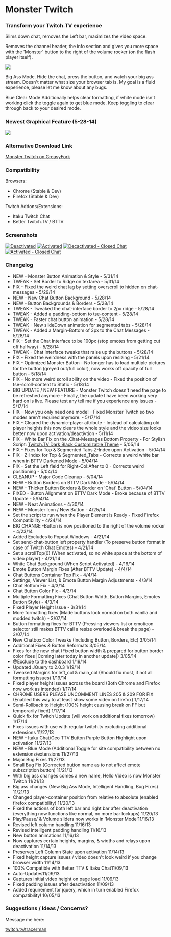# Monster Twitch

### Transform your Twitch.TV experience

Slims down chat, removes the Left bar, maximizes the video space.

Removes the channel header, the info section and gives you more space with the 'Monster' button to the right of the volume rocker (on the flash player itself).

![][1]

Big Ass Mode. Hide the chat, press the button, and watch your big ass stream. Doesn't matter what size your browser tab is. My goal is a fluid experience, please let me know about any bugs.

Blue Clear Mode Additionally helps clear formatting, if white mode isn't working click the toggle again to get blue mode. Keep toggling to clear through back to your desired mode.

### Newest Graphical Feature (5-28-14)

![][2]

### Alternative Download Link

[Monster Twitch on GreasyFork][3]

### Compatibility

Browsers:

* Chrome (Stable & Dev)
* Firefox (Stable & Dev)

Twitch Addons/Extensions:

* Itaku Twitch Chat
* Better Twitch.TV / BTTV

### Screenshots

[![Deactivated][4]](https://i.imgur.com/9WA1qTC.png)   [![Activated][5]](https://i.imgur.com/o7DLMpY.png)   [![Decactivated - Closed Chat][6]](https://i.imgur.com/p6rIaxc.png)   [![Activated - Closed Chat][7]](http://i.imgur.com/nR5wi40.png)

### Changelog
* NEW \- Monster Button Animation & Style - 5/31/14
* TWEAK \- Set Border to Ridge on textarea - 5/31/14
* FIX \- Fixed the weird chat lag by setting overscroll to hidden on chat-messages - 5/29/14
* NEW \- New Chat Button Background - 5/28/14
* NEW \- Button Backgrounds & Borders - 5/28/14
* TWEAK \- Tweaked the chat-interface border to 2px ridge - 5/28/14
* TWEAK \- Added a padding-bottom to tse-content - 5/28/14
* TWEAK \- Faster chat button animation - 5/28/14
* TWEAK \- New slideDown animation for segmented tabs - 5/28/14
* TWEAK \- Added a Margin-Bottom of 3px to the Chat Messages - 5/28/14
* FIX \- Set the Chat Interface to be 100px (stop emotes from getting cut off halfway) - 5/28/14
* TWEAK \- Chat Interface tweaks that raise up the buttons - 5/28/14
* FIX \- Fixed the weirdness with the panels upon resizing - 5/21/14
* FIX \- Optimized Monster Button - No longer has to load multiple pictures for the button (greyed out/full color), now works off opacity of full button \- 5/18/14
* FIX \- No more weird scroll ability on the video - Fixed the position of tse-scroll-content to Static \- 5/18/14
* BIG UPDATE / NEW FEATURE \- Monster Twitch doesn't need the page to be refreshed anymore - Finally, the update I have been working very hard on is live. Please test any tell me if you experience any issues \- 5/17/14
* FIX \- Now you only need one mode! - Fixed Monster Twitch so two modes aren't required anymore. \- 5/17/14
* FIX \- Cleared the dynamic-player attribute - Instead of calculating old player heights this now clears the whole style and the video size looks better now upon activation/deactivtion \- 5/11/14
* FIX \- White Bar Fix on the .Chat-Messages Bottom Property - For Stylish Script: [Twitch.TV Dark Black Customizable Theme][8] \- 5/05/14
* FIX \- Fixes for Top & Segmented Tabs Z-Index upon Activation - 5/04/14
* FIX \- Z-Index for Top & Segmented_Tabs - Corrects a weird white bar when in BTTV Darkened Mode \- 5/04/14
* FIX \- Set the Left field for Right-Col:After to 0 - Corrects weird positioning \- 5/04/14
* CLEANUP \- Major Code Cleanup - 5/04/14
* NEW \- Button Borders on BTTV Dark Mode - 5/04/14
* NEW \- Thicker Button Borders & Border on 'Chat' Button - 5/04/14
* FIXED \- Button Alignment on BTTV Dark Mode - Broke because of BTTV Update - 5/04/14
* NEW \- Neat Animations - 4/30/14
* NEW \- Monster Icon / New Button - 4/25/14
* Set the script to run when the Player Element is Ready - Fixed Firefox Compatibility \- 4/24/14
* BIG CHANGE -Button is now positioned to the right of the volume rocker \- 4/23/14
* Added Excludes to Popout Windows - 4/21/14
* Set send-chat-button left property handler (To preserve button format in case of Twitch Chat Emotes) - 4/21/14
* Set a scrollTop(0) (When activated, so no white space at the bottom of video player) - 4/21/14
* White Chat Background (When Script Activated) - 4/16/14
* Emote Button Margin Fixes (After BTTV Update) - 4/4/14
* Chat Buttons Container Top Fix - 4/4/14
* Settings, Viewer List, & Emote Button Margin Adjustments - 4/3/14
* Chat Bottom Fix - 4/3/14
* Chat Button Color Fix - 4/3/14
* Multiple Formatting Fixes (Chat Button Width, Button Margins, Emotes Button Style) - 4/3/14
* Fixed Player Height Issue - 3/31/14
* More formatting fixes (Made buttons look normal on both vanilla and modded twitch) - 3/07/14
* Button formatting fixes for BTTV (Pressing viewers list or emoticon selector still makes BTTV call a resize overload & break the page) - 3/07/14
* New Chatbox Color Tweaks (Including Button, Borders, Etc) 3/05/14
* Additional Fixes & Button Reformats 3/05/14
* Fixes for the new chat (Fixed button width & prepared for button border color fixes |Coming later today in another update|) 3/05/14
* @Exclude to the dashboard 1/19/14
* Updated JQuery to 2.0.3 1/19/14
* Tweaked Margins for left_col & main_col (Should fix most, if not all formatting issues) 1/19/14
* Fixed player height issues across the board (Both Chrome and Firefox now work as intended) 1/17/14
* CHROME USERS PLEASE UNCOMMENT LINES 205 & 209 FOR FIX (Enabled this way to at least show some video on firefox) 1/17/14
* Semi-Rollback to Height (100% height causing break on FF but temporarily fixed) 1/17/14
* Quick fix for Twitch Update (will work on additional fixes tomorrow) 1/17/14
* Fixes issues with use with regular twitch.tv excluding additional extensions 11/27/13
* NEW - Itaku Chat/Geo TTV Button Purple Button Highlight upon activation 11/27/13
* NEW - Blue Mode (Additional Toggle for site compatibility between no extensions/extensions 11/27/13
* Major Bug Fixes 11/27/13
* Small Bug Fix (Corrected button name as to not affect emote subscription button) 11/21/13
* With big ass changes comes a new name, Hello Video is now Monster Twitch 11/21/13
* Big ass changes (New Big Ass Mode, Intelligent Handling, Bug Fixes) 11/21/13
* Changed player-container position from relative to absolute (enabled firefox compatibility) 11/20/13
* Fixed the actions of both left bar and right bar after deactivation (everything now functions like normal, no more bar lockups) 11/20/13
* Play/Pause/ & Volume sliders now works in 'Monster Mode'11/16/13
* Revised left column handling 11/16/13
* Revised intelligent padding handling 11/16/13
* New button animations 11/16/13
* Now captures certain heights, margins, & widths and relays upon deactivation 11/14/13
* Preserves Left Column State upon activation 11/14/13
* Fixed height capture issues / video doesn't look weird if you change browser width 11/14/13
* 100% Compatible with Better TTV & Itaku Chat11/09/13
* Auto-Updates11/09/13
* Captures initial video height on page load 11/09/13
* Fixed padding issues after deactivation 11/09/13
* Added requirement for jquery, which in turn enabled Firefox compatibility! 10/05/13

### Suggestions / Ideas / Concerns?

Message me here:

[twitch.tv/tracerman][9]

[1]: https://i.imgur.com/FOF5KXr.png
[2]: https://i.imgur.com/EdsdV9t.png
[3]: https://greasyfork.org/scripts/185-monster-twitch
[4]: https://i.imgur.com/9WA1qTCs.png "Deactivated"
[5]: https://i.imgur.com/o7DLMpYs.png "Activated"
[6]: https://i.imgur.com/p6rIaxcs.png "Deactivated - Chat Disabled"
[7]: https://i.imgur.com/nR5wi40s.png "Activated - Chat Disabled"
[8]: http://userstyles.org/styles/78830/twitch-tv-dark-black-customisable-theme
[9]: http://www.twitch.tv/tracerman